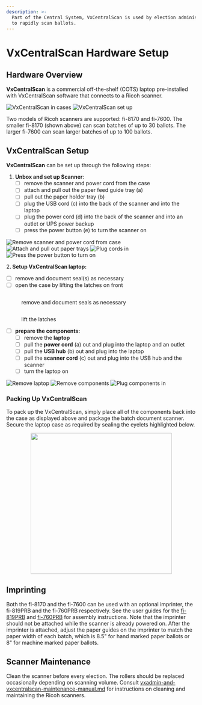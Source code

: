 ```yaml
---
description: >-
  Part of the Central System, VxCentralScan is used by election administrators
  to rapidly scan ballots.
---
```


# VxCentralScan Hardware Setup

## Hardware Overview

**VxCentralScan** is a commercial off-the-shelf (COTS) laptop pre-installed with VxCentralScan software that connects to a Ricoh scanner.

![VxCentralScan in cases](<../.gitbook/assets/vxcentral in cases.png>) ![VxCentralScan set up](../.gitbook/assets/PXL_20241119_215840432.jpg)

Two models of Ricoh scanners are supported: fi-8170 and fi-7600. The smaller fi-8170 (shown above) can scan batches of up to 30 ballots. The larger fi-7600 can scan larger batches of up to 100 ballots.

## **VxCentralScan** Setup

**VxCentralScan** can be set up through the following steps:

1. **Unbox and set up Scanner**:&#x20;
   * [ ] remove the scanner and power cord from the case
   * [ ] attach and pull out the paper feed guide tray (a)
   * [ ] pull out the paper holder tray (b)
   * [ ] plug the USB cord (c) into the back of the scanner and into the laptop
   * [ ] plug the power cord (d) into the back of the scanner and into an outlet or UPS power backup
   * [ ] press the power button (e) to turn the scanner on

![Remove scanner and power cord from case](../.gitbook/assets/IMG_1675.jpeg) ![Attach and pull out paper trays](../.gitbook/assets/IMG_1676.jpeg) ![Plug cords in](../.gitbook/assets/PXL_20241125_223330294.jpg) ![Press the power button to turn on](../.gitbook/assets/IMG_1677.jpeg)



&#x32;**.  Setup VxCentralScan laptop:**

* [ ] remove and document seal(s) as necessary
* [ ] open the case by lifting the latches on front

<div align="left"><figure><img src="../.gitbook/assets/image (397).png" alt=""><figcaption><p>remove and document seals as necessary</p></figcaption></figure> <figure><img src="../.gitbook/assets/Vxcs case latches.png" alt=""><figcaption><p>lift the latches</p></figcaption></figure></div>

* [ ] **prepare the components:**
  * [ ] remove the **laptop**
  * [ ] pull the **power cord** (a) out and plug into the laptop and an outlet
  * [ ] pull the **USB hub** (b) out and plug into the laptop
  * [ ] pull the **scanner cord** (c) out and plug into the USB hub and the scanner
  * [ ] turn the laptop on

![Remove laptop](<../.gitbook/assets/PXL_20241119_220118873 (1).jpg>) ![Remove components](../.gitbook/assets/PXL_20241119_220606004.jpg) ![Plug components in](<../.gitbook/assets/PXL_20241119_215840432 (1).jpg>)

### Packing Up VxCentralScan

To pack up the VxCentralScan, simply place all of the components back into the case as displayed above and package the batch document scanner. Secure the laptop case as required by sealing the eyelets highlighted below.

<div align="center"><figure><img src="../.gitbook/assets/image (410).png" alt="" width="375"><figcaption></figcaption></figure></div>

## Imprinting

Both the fi-8170 and the fi-7600 can be used with an optional imprinter, the fi-819PRB and the fi-760PRB respectively. See the user guides for the [fi-819PRB](https://github.com/votingworks/docs-vxsuite-v4/blob/main/hardware-assets/cots-documentation/central-system/ricoh-fi-8170/ricoh-fi-819prb-user-guide.pdf) and [fi-760PRB](https://github.com/votingworks/docs-vxsuite-v4/blob/main/hardware-assets/cots-documentation/central-system/ricoh-fi-7600/ricoh-fi-760prb-user-guide.pdf) for assembly instructions. Note that the imprinter should not be attached while the scanner is already powered on. After the imprinter is attached, adjust the paper guides on the imprinter to match the paper width of each batch, which is 8.5" for hand marked paper ballots or 8" for machine marked paper ballots.&#x20;

## Scanner Maintenance

Clean the scanner before every election. The rollers should be replaced occasionally depending on scanning volume. Consult [vxadmin-and-vxcentralscan-maintenance-manual.md](../system-maintenance/vxadmin-and-vxcentralscan-maintenance-manual.md "mention") for instructions on cleaning and maintaining the Ricoh scanners.
